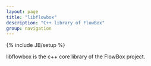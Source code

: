 ```yaml
---
layout: page
title: "libflowbox"
description: "C++ library of FlowBox"
group: navigation
---
```

{% include JB/setup %}

libflowbox is the c++ core library of the FlowBox project.
